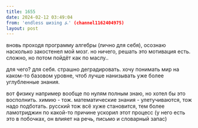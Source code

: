 ```yaml
---
title: 1655
date: 2024-02-12 03:49:04
from: 'endless шизing ⍼' (channel1162404975)
layout: post
---
```


вновь проходя программу алгебры (лично для себя), осознаю насколько закостенел мой мозг. но ничего, решать это мотивация есть. сложно, но потом пойдёт как по маслу..

для чего? для себя. страшно деградировать. хочу понимать мир на каком-то базовом уровне, чтоб лучше нанизывать уже более углубленные знания.

вот физику например вообще по нулям полным знаю, но хотел бы это восполнить. химию - тож. математические знания - улетучиваются, тож надо подботать. русский тож всё хуже становится, тем более ламотриджин по какой-то причине ускорил этот процесс (у него есть это в побочках, он влияет на речь, письмо и словарный запас)
